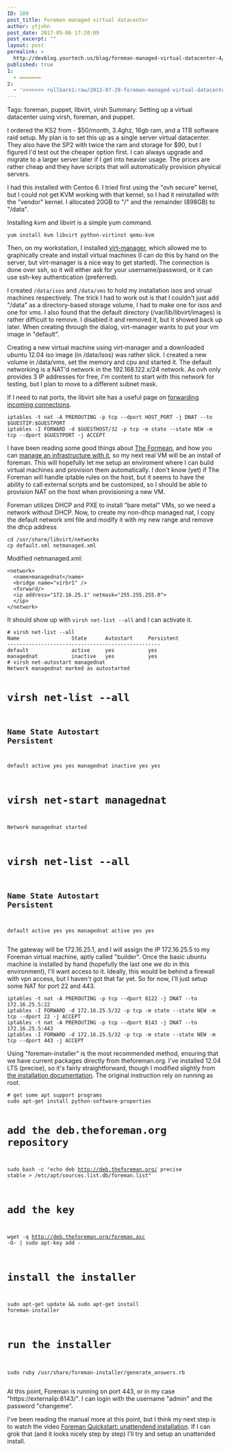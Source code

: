 ```yaml
---
ID: 189
post_title: Foreman managed virtual datacenter
author: ytjohn
post_date: 2017-05-06 17:20:09
post_excerpt: ""
layout: post
permalink: >
  http://devblog.yourtech.us/blog/foreman-managed-virtual-datacenter-4/
published: true
1:
  - =======
2:
  - '>>>>>>> rollback1:raw/2013-07-28-foreman-managed-virtual-datacenter.md'
---
```

<p>Tags: foreman, puppet, libvirt, virsh
Summary: Setting up a virtual datacenter using virsh, foreman, and puppet.</p>
<p>I ordered the KS2 from  - $50/month, 3.4ghz, 16gb ram, and a 1TB software raid setup. My plan is to set this
up as a single server virtual datacenter. They also have the SP2 with twice the ram and storage for $90, but I figured I'd test out
the cheaper option first. I can always upgrade and migrate to a larger server later if I get into heavier usage. The prices are rather cheap and they have scripts that will automatically provision physical servers. </p>
<p>I had this installed with Centos 6. I tried first using the "ovh secure" kernel, but I could not get KVM working with that kernel, so I had it reinstalled with the "vendor" kernel. I allocated 20GB to "/" and the remainder (898GB) to "/data". </p>
<p>Installing kvm and libvirt is a simple yum command.</p>
<pre><code>yum install kvm libvirt python-virtinst qemu-kvm
</code></pre>
<p>Then, on my workstation, I installed <a href="http://virt-manager.org/">virt-manager</a>, which allowed me to graphically create and install virtual machines (I can do this by hand on the server, but virt-manager is a nice way to get started). The connection is done over ssh, so it will either ask for your username/password, or it can use ssh-key authentication (preferred).</p>
<p>I created <code>/data/isos</code> and <code>/data/vms</code> to hold my installation isos and virual machines respectively. The trick I had to work out is that I couldn't just add "/data" as a directory-based storage volume, I had to make one for isos and one for vms. I also found that the default directory (/var/lib/libvirt/images) is rather difficult to remove. I disabled it and removed it, but it showed back up later. When creating through the dialog, virt-manager wants to put your vm image in "default". </p>
<p>Creating a new virtual machine using virt-manager and a downloaded ubuntu 12.04 iso image (in /data/isos) was rather slick. I created a new volume in /data/vms, set the memory and cpu and started it. The default networking is a NAT'd network in the 192.168.122.x/24 network. As ovh only provides 3 IP addresses for free, I'm content to start with this network for testing, but I plan to move to a different subnet mask.</p>
<p>If I need to nat ports, the libvirt site has a useful page on <a href="http://wiki.libvirt.org/page/Networking#Forwarding_Incoming_Connections">forwarding incoming connections</a>.</p>
<pre><code>iptables -t nat -A PREROUTING -p tcp --dport HOST_PORT -j DNAT --to $GUESTIP:$GUESTPORT
iptables -I FORWARD -d $GUESTHOST/32 -p tcp -m state --state NEW -m tcp --dport $GUESTPORT -j ACCEPT
</code></pre>
<p>I have been reading some good things about <a href="http://theforeman.org/">The Formean</a>, and how you can <a href="http://engineering.yakaz.com/managing-an-infrastructure-datacenter-with-foreman-and-puppet.html">manage an infrastructure with it</a>, so my next real VM will be an install of foreman. This will hopefully let me setup an enviroment where I can build virtual machines and provision them automatically. I don't know (yet) if The Foreman will handle iptable rules on the host, but it seems to have the ability to call external scripts and be customized, so I should be able to provision NAT on the host when provisioning a new VM.</p>
<p>Foreman utilizes DHCP and PXE to install "bare metal" VMs, so we need a network without DHCP. Now, to create my non-dhcp managed nat, I copy the default network xml file and modify it with my new range and remove the dhcp address</p>
<pre><code>cd /usr/share/libvirt/networks
cp default.xml netmanaged.xml
</code></pre>
<p>Modified netmanaged.xml:</p>
<pre><code>&lt;network&gt;
  &lt;name&gt;managednat&lt;/name&gt;
  &lt;bridge name="virbr1" /&gt;
  &lt;forward/&gt;
  &lt;ip address="172.16.25.1" netmask="255.255.255.0"&gt;
  &lt;/ip&gt;
&lt;/network&gt;
</code></pre>
<p>It should show up with <code>virsh net-list --all</code> and I can activate it.</p>
<pre><code># virsh net-list --all
Name                 State      Autostart     Persistent
--------------------------------------------------
default              active     yes           yes
managednat           inactive   yes           yes
# virsh net-autostart managednat
Network managednat marked as autostarted

# virsh net-list --all
Name                 State      Autostart     Persistent
--------------------------------------------------
default              active     yes           yes
managednat           inactive   yes           yes

# virsh net-start managednat
Network managednat started

# virsh net-list --all
Name                 State      Autostart     Persistent
--------------------------------------------------
default              active     yes           yes
managednat           active     yes           yes
</code></pre>
<p>The gateway will be 172.16.25.1, and I will assign the IP 172.16.25.5 to my Foreman virtual machine, aptly called "builder".  Once the basic ubuntu machine is installed by hand (hopefully the last one we do in this environment), I'll want access to it. Ideally, this would be behind a firewall with vpn access, but I haven't got that far yet. So for now, I'll just setup some NAT for port 22 and 443.</p>
<pre><code>iptables -t nat -A PREROUTING -p tcp --dport 8122 -j DNAT --to 172.16.25.5:22
iptables -I FORWARD -d 172.16.25.5/32 -p tcp -m state --state NEW -m tcp --dport 22 -j ACCEPT
iptables -t nat -A PREROUTING -p tcp --dport 8143 -j DNAT --to 172.16.25.5:443
iptables -I FORWARD -d 172.16.25.5/32 -p tcp -m state --state NEW -m tcp --dport 443 -j ACCEPT
</code></pre>
<p>Using "foreman-installer" is the most recommended method, ensuring that we have current packages directly from theforeman.org. I've installed 12.04 LTS (precise), so it's fairly straightforward, though I modified slightly from <a href="http://theforeman.org/manuals/1.2/index.html#3.2ForemanInstaller">the installation documentation</a>. The original instruction rely on running as root.</p>
<pre><code># get some apt support programs 
sudo apt-get install python-software-properties

# add the deb.theforeman.org repository
sudo bash -c "echo deb http://deb.theforeman.org/ precise stable &gt; /etc/apt/sources.list.db/foreman.list"  
# add the key
wget -q http://deb.theforeman.org/foreman.asc -O- | sudo apt-key add -
# install the installer
sudo apt-get update &amp;&amp; sudo apt-get install foreman-installer

# run the installer
sudo ruby /usr/share/foreman-installer/generate_answers.rb
</code></pre>
<p>At this point, Foreman is running on port 443, or in my case "https://externalip:8143/". I can login with the username "admin" and the password "changeme".</p>
<p>I've been reading the manual more at this point, but I think my next step is to watch the video <a href="http://www.youtube.com/watch?v=eHjpZr3GB6s">Foreman Quickstart: unattendend installation</a>. If I can grok that (and it looks nicely step by step) I'll try and setup an unattended install. </p>